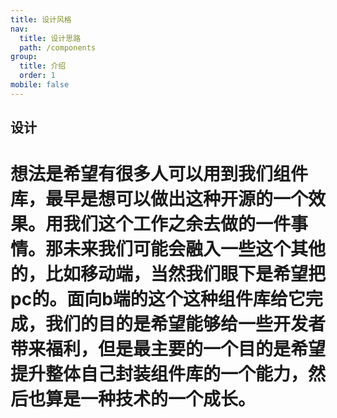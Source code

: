 ```yaml
---
title: 设计风格
nav:
  title: 设计思路
  path: /components
group:
  title: 介绍
  order: 1
mobile: false
---
```


## 设计
# 想法是希望有很多人可以用到我们组件库，最早是想可以做出这种开源的一个效果。用我们这个工作之余去做的一件事情。那未来我们可能会融入一些这个其他的，比如移动端，当然我们眼下是希望把pc的。面向b端的这个这种组件库给它完成，我们的目的是希望能够给一些开发者带来福利，但是最主要的一个目的是希望提升整体自己封装组件库的一个能力，然后也算是一种技术的一个成长。